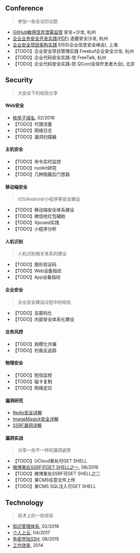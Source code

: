 ## Conference
> 参加一些会议的议题

- [GitHub敏感信息泄露监控](GitHub敏感信息泄露监控.md) 安全+沙龙, 杭州
- [企业业务安全开发实践(PDF)](企业业务安全开发实践.pdf) 逐鹿安全沙龙, 杭州
- [企业安全项目架构实践](企业安全项目架构实践.md) EISS(企业信息安全峰会), 上海
- 【TODO】企业安全项目管理实践 Freebuf企业安全沙龙, 杭州
- 【TODO】企业代码安全实践-攻 FreeTalk, 杭州
- 【TODO】企业代码安全实践-防 QCon(全球开发者大会), 北京

## Security
> 大安全下的经验分享

#### Web安全
- [枚举子域名](枚举子域名.md), 02/2018
- 【TODO】代理流量
- 【TODO】网络日志
- 【TODO】漏洞扫描器

#### 主机安全
- 【TODO】命令实时监控
- 【TODO】rootkit研究
- 【TODO】几种隐蔽后门思路

#### 移动端安全
> iOS/Android/小程序等安全建设

- 【TODO】移动端安全体系建设
- 【TODO】微信抢红包辅助
- 【TODO】Xposed实践
- 【TODO】小程序分析

#### 人机识别
> 人机识别相关体系的建设

- 【TODO】图形验证码
- 【TODO】Web设备指纹
- 【TODO】App设备指纹

#### 企业安全
> 企业安全建设过程中的经验

- 【TODO】去密码化
- 【TODO】内部安全体系化建设

#### 业务风控
- 【TODO】规模化诈骗
- 【TODO】钓鱼反追踪

#### 物理安全
- 【TODO】短信监控
- 【TODO】磁卡复制
- 【TODO】网络定位

#### 漏洞研究
- [Redis安全详解](redis.md)
- [ImageMagick安全详解](imagemagick.md)
- [SSRF漏洞详解](ssrf.md)

#### 漏洞实战
> 分享一些不一样的漏洞姿势

- 【TODO】UCloud某处可GET SHELL
- [微博某处SSRF可GET SHELL之一](PVE-2016081601.md), 08/2016
- 【TODO】微博某处SSRF可GET SHELL之二
- 【TODO】某CMS任意文件上传
- 【TODO】某CMS SQL注入可GET SHELL

## Technology
> 技术上的一些经验

- [知识管理体系](知识管理体系.md), 02/2018
- [个人上云](个人上云.md), 04/2017
- [免密登陆SSH](免密登陆SSH.md), 06/2015
- [工作效率](工作效率.md), 2014

